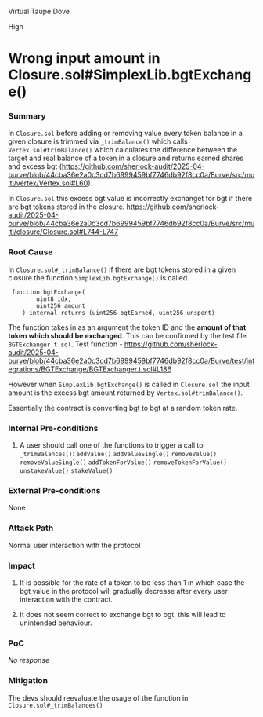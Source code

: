 Virtual Taupe Dove

High

# Wrong input amount in Closure.sol#SimplexLib.bgtExchange()

### Summary

In `Closure.sol` before adding or removing value every token balance in a given closure is trimmed via `_trimBalance()` which calls `Vertex.sol#trimBalance()` which calculates the difference between the target and real balance of a token in a closure and returns earned shares and excess bgt (https://github.com/sherlock-audit/2025-04-burve/blob/44cba36e2a0c3cd7b6999459bf7746db92f8cc0a/Burve/src/multi/vertex/Vertex.sol#L60).

In `Closure.sol` this excess bgt value is incorrectly exchanget for bgt if there are bgt tokens stored in the closure. 
https://github.com/sherlock-audit/2025-04-burve/blob/44cba36e2a0c3cd7b6999459bf7746db92f8cc0a/Burve/src/multi/closure/Closure.sol#L744-L747

### Root Cause

In `Closure.sol#_trimBalance()` if there are bgt tokens stored in a given closure the function `SimplexLib.bgtExchange()` is called.
```solidity
 function bgtExchange(
        uint8 idx,
        uint256 amount
    ) internal returns (uint256 bgtEarned, uint256 unspent)
```

The function takes in as an argument the token ID and the **amount of that token which should be exchanged**. This can be confirmed by the test file `BGTExchanger.t.sol`. Test function - https://github.com/sherlock-audit/2025-04-burve/blob/44cba36e2a0c3cd7b6999459bf7746db92f8cc0a/Burve/test/integrations/BGTExchange/BGTExchanger.t.sol#L186

However when `SimplexLib.bgtExchange()` is called in `Closure.sol` the input amount is the excess bgt amount returned by `Vertex.sol#trimBalance()`.

Essentially the contract is converting bgt to bgt at a random token rate.

### Internal Pre-conditions

1. A user should call one of the functions to trigger a call to `_trimBalances()`:
`addValue()`
`addValueSingle()`
`removeValue()`
`removeValueSingle()`
`addTokenForValue()`
`removeTokenForValue()`
`unstakeValue()`
`stakeValue()`



### External Pre-conditions

None

### Attack Path

Normal user interaction with the protocol

### Impact

1. It is possible for the rate of a token to be less than 1 in which case the bgt value in the protocol will gradually decrease after every user interaction with the contract.

2. It does not seem correct to exchange bgt to bgt, this will lead to unintended behaviour. 

### PoC

_No response_

### Mitigation

The devs should reevaluate the usage of the function in `Closure.sol#_trimBalances()`